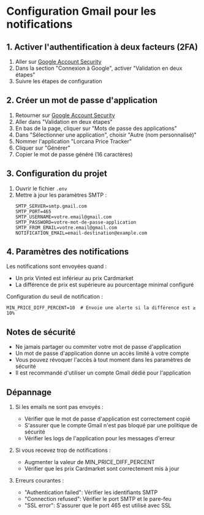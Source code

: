# Configuration Gmail pour les notifications

## 1. Activer l'authentification à deux facteurs (2FA)

1. Aller sur [Google Account Security](https://myaccount.google.com/security)
2. Dans la section "Connexion à Google", activer "Validation en deux étapes"
3. Suivre les étapes de configuration

## 2. Créer un mot de passe d'application

1. Retourner sur [Google Account Security](https://myaccount.google.com/security)
2. Aller dans "Validation en deux étapes"
3. En bas de la page, cliquer sur "Mots de passe des applications"
4. Dans "Sélectionner une application", choisir "Autre (nom personnalisé)"
5. Nommer l'application "Lorcana Price Tracker"
6. Cliquer sur "Générer"
7. Copier le mot de passe généré (16 caractères)

## 3. Configuration du projet

1. Ouvrir le fichier `.env`
2. Mettre à jour les paramètres SMTP :
   ```
   SMTP_SERVER=smtp.gmail.com
   SMTP_PORT=465
   SMTP_USERNAME=votre.email@gmail.com
   SMTP_PASSWORD=votre-mot-de-passe-application
   SMTP_FROM_EMAIL=votre.email@gmail.com
   NOTIFICATION_EMAIL=email-destination@example.com
   ```

## 4. Paramètres des notifications

Les notifications sont envoyées quand :
- Un prix Vinted est inférieur au prix Cardmarket
- La différence de prix est supérieure au pourcentage minimal configuré

Configuration du seuil de notification :
```
MIN_PRICE_DIFF_PERCENT=10  # Envoie une alerte si la différence est ≥ 10%
```

## Notes de sécurité

- Ne jamais partager ou commiter votre mot de passe d'application
- Un mot de passe d'application donne un accès limité à votre compte
- Vous pouvez révoquer l'accès à tout moment dans les paramètres de sécurité
- Il est recommandé d'utiliser un compte Gmail dédié pour l'application

## Dépannage

1. Si les emails ne sont pas envoyés :
   - Vérifier que le mot de passe d'application est correctement copié
   - S'assurer que le compte Gmail n'est pas bloqué par une politique de sécurité
   - Vérifier les logs de l'application pour les messages d'erreur

2. Si vous recevez trop de notifications :
   - Augmenter la valeur de MIN_PRICE_DIFF_PERCENT
   - Vérifier que les prix Cardmarket sont correctement mis à jour

3. Erreurs courantes :
   - "Authentication failed": Vérifier les identifiants SMTP
   - "Connection refused": Vérifier le port SMTP et le pare-feu
   - "SSL error": S'assurer que le port 465 est utilisé avec SSL
